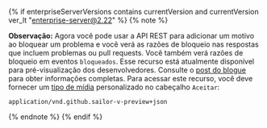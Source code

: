 {% if enterpriseServerVersions contains currentVersion and currentVersion ver_lt "enterprise-server@2.22" %}
{% note %}

**Observação:** Agora você pode usar a API REST para adicionar um motivo ao bloquear um problema e você verá as razões de bloqueio nas respostas que incluem problemas ou pull requests. Você também verá razões de bloqueio em eventos `bloqueados`. Esse recurso está atualmente disponível para pré-visualização dos desenvolvedores. Consulte o [post do blogue](https://developer.github.com/changes/2018-01-10-lock-reason-api-preview) para obter informações completas. Para acessar este recurso, você deve fornecer um [tipo de mídia](/v3/media) personalizado no cabeçalho `Aceitar`:

```
application/vnd.github.sailor-v-preview+json
```

{% endnote %}
{% endif %}

